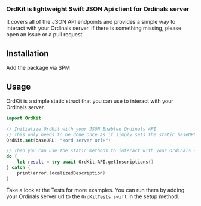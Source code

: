 ### OrdKit is lightweight Swift JSON Api client for Ordinals server

It covers all of the JSON API endpoints and provides a simple way to interact with your Ordinals server. If there is something missing, please open an issue or a pull request.

## Installation
Add the package via SPM

## Usage
OrdKit is a simple static struct that you can use to interact with your Ordinals server.

```swift
import OrdKit

// Initialize OrdKit with your JSON Enabled Ordinals API
// This only needs to be done once as it simply sets the static baseURL
OrdKit.set(baseURL: "<ord server url>")

// Then you can use the static methods to interact with your Ordinals server
do {
    let result = try await OrdKit.API.getInscriptions()
} catch {
    print(error.localizedDescription)
}
```

Take a look at the Tests for more examples. You can run them by adding your Ordinals server url to the `OrdKitTests.swift` in the setup method.
